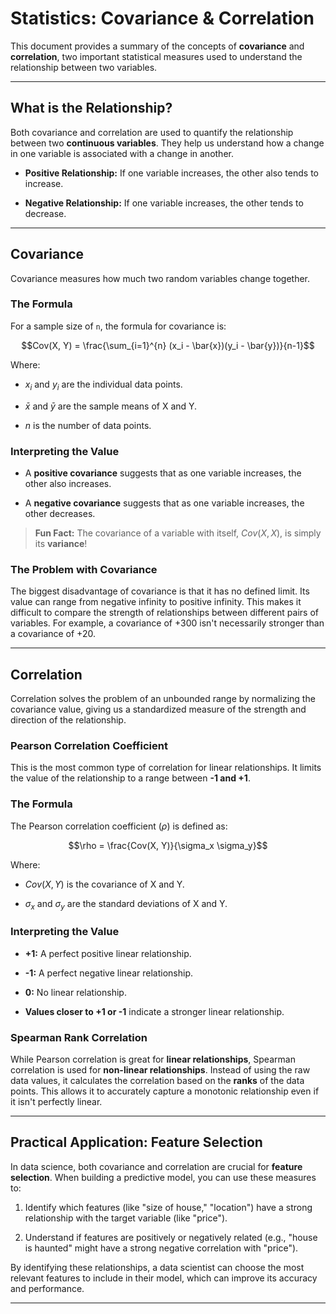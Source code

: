 # Statistics: Covariance & Correlation

This document provides a summary of the concepts of **covariance** and **correlation**, two important statistical measures used to understand the relationship between two variables.

---

## What is the Relationship?

Both covariance and correlation are used to quantify the relationship between two **continuous variables**. They help us understand how a change in one variable is associated with a change in another.

* **Positive Relationship:** If one variable increases, the other also tends to increase.

* **Negative Relationship:** If one variable increases, the other tends to decrease.

---

## Covariance

Covariance measures how much two random variables change together.

### The Formula

For a sample size of `n`, the formula for covariance is:

$$Cov(X, Y) = \frac{\sum_{i=1}^{n} (x_i - \bar{x})(y_i - \bar{y})}{n-1}$$

Where:

* $x_i$ and $y_i$ are the individual data points.

* $\bar{x}$ and $\bar{y}$ are the sample means of X and Y.

* $n$ is the number of data points.

### Interpreting the Value

* A **positive covariance** suggests that as one variable increases, the other also increases.

* A **negative covariance** suggests that as one variable increases, the other decreases.

> **Fun Fact:** The covariance of a variable with itself, $Cov(X, X)$, is simply its **variance**!

### The Problem with Covariance

The biggest disadvantage of covariance is that it has no defined limit. Its value can range from negative infinity to positive infinity. This makes it difficult to compare the strength of relationships between different pairs of variables. For example, a covariance of +300 isn't necessarily stronger than a covariance of +20.

---

## Correlation

Correlation solves the problem of an unbounded range by normalizing the covariance value, giving us a standardized measure of the strength and direction of the relationship.

### Pearson Correlation Coefficient

This is the most common type of correlation for linear relationships. It limits the value of the relationship to a range between **-1 and +1**.

### The Formula

The Pearson correlation coefficient ($\rho$) is defined as:

$$\rho = \frac{Cov(X, Y)}{\sigma_x \sigma_y}$$

Where:

* $Cov(X, Y)$ is the covariance of X and Y.

* $\sigma_x$ and $\sigma_y$ are the standard deviations of X and Y.

### Interpreting the Value

* **+1:** A perfect positive linear relationship.

* **-1:** A perfect negative linear relationship.

* **0:** No linear relationship.

* **Values closer to +1 or -1** indicate a stronger linear relationship.

### Spearman Rank Correlation

While Pearson correlation is great for **linear relationships**, Spearman correlation is used for **non-linear relationships**. Instead of using the raw data values, it calculates the correlation based on the **ranks** of the data points. This allows it to accurately capture a monotonic relationship even if it isn't perfectly linear.

---

## Practical Application: Feature Selection

In data science, both covariance and correlation are crucial for **feature selection**. When building a predictive model, you can use these measures to:

1. Identify which features (like "size of house," "location") have a strong relationship with the target variable (like "price").

2. Understand if features are positively or negatively related (e.g., "house is haunted" might have a strong negative correlation with "price").

By identifying these relationships, a data scientist can choose the most relevant features to include in their model, which can improve its accuracy and performance.

---